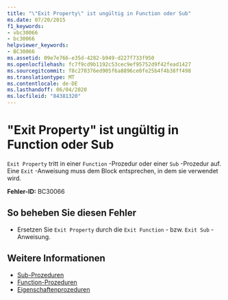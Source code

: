 ```yaml
---
title: "\"Exit Property\" ist ungültig in Function oder Sub"
ms.date: 07/20/2015
f1_keywords:
- vbc30066
- bc30066
helpviewer_keywords:
- BC30066
ms.assetid: 09e7e766-e35d-4282-b949-d227f733f950
ms.openlocfilehash: fc7f9cd9b1192c53cec9ef95752d9f42fead1427
ms.sourcegitcommit: f8c270376ed905f6a8896ce0fe25b4f4b38ff498
ms.translationtype: MT
ms.contentlocale: de-DE
ms.lasthandoff: 06/04/2020
ms.locfileid: "84381320"
---
```

# <a name="exit-property-is-not-valid-in-a-function-or-sub"></a>"Exit Property" ist ungültig in Function oder Sub
`Exit Property` tritt in einer `Function` -Prozedur oder einer `Sub` -Prozedur auf. Eine `Exit` -Anweisung muss dem Block entsprechen, in dem sie verwendet wird.  
  
 **Fehler-ID:** BC30066  
  
## <a name="to-correct-this-error"></a>So beheben Sie diesen Fehler  
  
- Ersetzen Sie `Exit Property` durch die `Exit Function` - bzw. `Exit Sub` -Anweisung.  
  
## <a name="see-also"></a>Weitere Informationen

- [Sub-Prozeduren](../programming-guide/language-features/procedures/sub-procedures.md)
- [Function-Prozeduren](../programming-guide/language-features/procedures/function-procedures.md)
- [Eigenschaftenprozeduren](../programming-guide/language-features/procedures/property-procedures.md)
